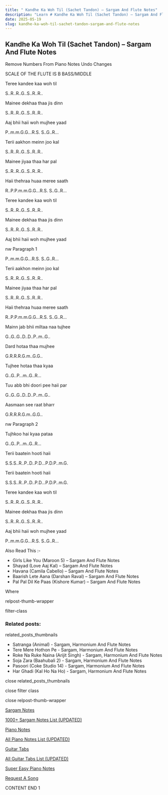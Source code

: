 ```yaml
---
title: " Kandhe Ka Woh Til (Sachet Tandon) – Sargam And Flute Notes"
description: "Learn # Kandhe Ka Woh Til (Sachet Tandon) – Sargam And Flute Notes notes, sargam, harmonium notations and flute notes. Easy step-by-step tutorial for beginners."
date: 2025-05-19
slug: kandhe-ka-woh-til-sachet-tandon-sargam-and-flute-notes
---
```


## Kandhe Ka Woh Til (Sachet Tandon) – Sargam And Flute Notes

Remove Numbers From Piano Notes
Undo Changes

SCALE OF THE FLUTE IS B BASS/MIDDLE

Teree kandee kaa woh til

S..R..R..G..S..R..R..

Mainee dekhaa thaa jis dinn

S..R..R..G..S..R..R..

Aaj bhii haii woh mujhee yaad

P..m.m.G.G…R.S. S..G..R…

Terii aakhon meinn joo kal

S..R..R..G..S..R..R..

Mainee jiyaa thaa har pal

S..R..R..G..S..R..R..

Haii thehraa huaa meree saath

R..P.P.m.m.G.G…R.S. S..G..R…

Teree kandee kaa woh til

S..R..R..G..S..R..R..

Mainee dekhaa thaa jis dinn

S..R..R..G..S..R..R..

Aaj bhii haii woh mujhee yaad

nw Paragraph 1

P..m.m.G.G…R.S. S..G..R…

Terii aakhon meinn joo kal

S..R..R..G..S..R..R..

Mainee jiyaa thaa har pal

S..R..R..G..S..R..R..

Haii thehraa huaa meree saath

R..P.P.m.m.G.G…R.S. S..G..R…

Mainn jab bhii miltaa naa tujhee

G..G..G..D..D..P..m..G..

Dard hotaa thaa mujhee

G.R.R.R.G.m..G.G..

Tujhee hotaa thaa kyaa

G..G..P…m..G..R…

Tuu abb bhi doori pee haii par

G..G..G..D..D..P..m..G..

Aasmaan see raat bharr

G.R.R.R.G.m..G.G..

nw Paragraph 2

Tujhkoo hai kyaa pataa

G..G..P…m..G..R…

Terii baatein hooti haii

S.S.S..R..P..D..P.D…P.D.P..m.G.

Terii baatein hooti haii

S.S.S..R..P..D..P.D…P.D.P..m.G.

Teree kandee kaa woh til

S..R..R..G..S..R..R..

Mainee dekhaa thaa jis dinn

S..R..R..G..S..R..R..

Aaj bhii haii woh mujhee yaad

P..m.m.G.G…R.S. S..G..R…

Also Read This :-

- Girls Like You (Maroon 5) – Sargam And Flute Notes
- Shayad (Love Aaj Kal) – Sargam And Flute Notes
- Havana (Camila Cabello) – Sargam And Flute Notes
- Baarish Lete Aana (Darshan Raval) – Sargam And Flute Notes
- Pal Pal Dil Ke Paas (Kishore Kumar) – Sargam And Flute Notes

Where

relpost-thumb-wrapper

filter-class

### Related posts:

related_posts_thumbnails

- Satranga (Animal) - Sargam, Harmonium And Flute Notes
- Tere Mere Hothon Pe - Sargam, Harmonium And Flute Notes
- Roke Na Ruke Naina (Arijit Singh) - Sargam, Harmonium And Flute Notes
- Soja Zara (Baahubali 2) - Sargam, Harmonium And Flute Notes
- Pasoori (Coke Studio 14) - Sargam, Harmonium And Flute Notes
- Har Ghadi (Kal Ho Na Ho) - Sargam, Harmonium And Flute Notes

close related_posts_thumbnails

close filter class

close relpost-thumb-wrapper

[Sargam Notes](/sargam-notes.html)

[1000+ Sargam Notes List (UPDATED)](/all-songs-list-sargam-notes.html)

[Piano Notes](/piano-notes.html)

[All Piano Notes List (UPDATED)](/all-songs-list-piano-notes.html)

[Guitar Tabs](/guitar-tabs.html)

[All Guitar Tabs List (UPDATED)](/all-songs-list-guitar-tabs.html)

[Super Easy Piano Notes](https://studywall.in/)

[Request A Song](/request-a-song.html)

CONTENT END 1

